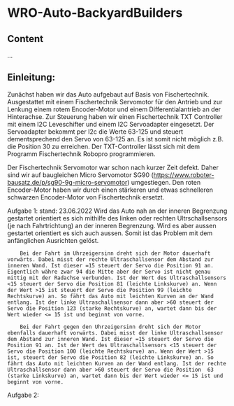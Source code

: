 # WRO-Auto-BackyardBuilders
Content
---
...

Einleitung:
---

Zunächst haben wir das Auto aufgebaut auf Basis von Fischertechnik. Ausgestattet mit einem Fischertechnik Servomotor für den Antrieb und zur Lenkung einem rotem Encoder-Motor und einem Differentialantrieb an der Hinterachse. Zur Steuerung haben wir einen Fischertechnik TXT Controller mit einem I2C Leveschifter und einem I2C Servoadapter eingesetzt. Der Servoadapter bekommt per I2c die Werte 63-125 und steuert dementsprechend den Servo von 63-125 an. Es ist somit nicht möglich z.B. die Position 30 zu erreichen. Der TXT-Controller lässt sich mit dem Programm Fischertechnik Robopro programmieren.

Der Fischertechnik Servomotor war schon nach kurzer Zeit defekt. Daher sind wir auf baugleichen Micro Servomotor SG90 (https://www.roboter-bausatz.de/p/sg90-9g-micro-servomotor) umgestiegen. Den roten Encoder-Motor haben wir durch einen stärkeren und etwas schnelleren schwarzen Encoder-Motor von Fischertechnik ersetzt.

Aufgabe 1:
    stand: 23.06.2022
        Wird das Auto nah an der inneren Begrenzung gestartet orientiert es sich mithilfe des linken oder rechten           Ultrschallsensors  (je nach Fahrtrichtung) an der inneren Begrenzung. Wird es aber aussen gestartet orientiert es sich auch aussen. Somit ist das Problem mit dem anfänglichen Ausrichten gelöst.

        Bei der Fahrt im Uhrzeigersinn dreht sich der Motor dauerhaft vorwärts. Dabei misst der rechte Ultraschallsensor dem Abstand zur inneren Wand. Ist dieser =15 steuert der Servo die Position 91 an. Eigentlich währe zwar 94 die Mitte aber der Servo ist nicht genau mittig mit der Radachse verbunden. Ist der Wert des Ultraschallsensors <15 steuert der Servo die Position 81 (leichte Linkskurve) an. Wenn der Wert >15 ist steuert der Servo die Position 99 (leichte Rechtskurve) an. So fährt das Auto mit leichten Kurven an der Wand entlang. Ist der linke Ultraschallsensor dann aber >60 steuert der Servo die Position 123 (starke Rechtskurve) an, wartet dann bis der Wert wieder <= 15 ist und beginnt von vorne.

        Bei der Fahrt gegen den Uhrzeigersinn dreht sich der Motor ebenfalls dauerhaft vorwärts. Dabei misst der linke Ultraschallsensor dem Abstand zur inneren Wand. Ist dieser =15 steuert der Servo die Position 91 an. Ist der Wert des Ultraschallsensors <15 steuert der Servo die Position 100 (leichte Rechtskurve) an. Wenn der Wert >15 ist, steuert der Servo die Position 82 (leichte Linkskurve) an. So fährt das Auto mit leichten Kurven an der Wand entlang. Ist der rechte Ultraschallsensor dann aber >60 steuert der Servo die Position  63 (starke Linkskurve) an, wartet dann bis der Wert wieder <= 15 ist und beginnt von vorne.

Aufgabe 2: